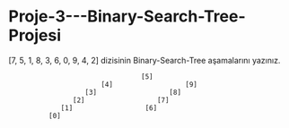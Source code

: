 # Proje-3---Binary-Search-Tree-Projesi

[7, 5, 1, 8, 3, 6, 0, 9, 4, 2] dizisinin Binary-Search-Tree aşamalarını yazınız.

                                     [5]
                           [4]                  [9]
                       [3]                  [8]
                    [2]                  [7]
                 [1]                  [6]
              [0]
